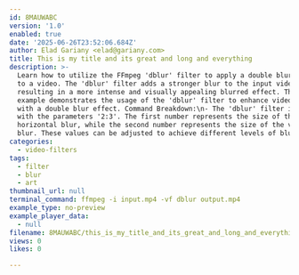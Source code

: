 ```yaml
---
id: 8MAUWABC
version: '1.0'
enabled: true
date: '2025-06-26T23:52:06.684Z'
author: Elad Gariany <elad@gariany.com>
title: This is my title and its great and long and everything
description: >-
  Learn how to utilize the FFmpeg 'dblur' filter to apply a double blur effect
  to a video. The 'dblur' filter adds a stronger blur to the input video,
  resulting in a more intense and visually appealing blurred effect. This
  example demonstrates the usage of the 'dblur' filter to enhance video visuals
  with a double blur effect. Command Breakdown:\n- The 'dblur' filter is set
  with the parameters '2:3'. The first number represents the size of the
  horizontal blur, while the second number represents the size of the vertical
  blur. These values can be adjusted to achieve different levels of blurring.
categories:
  - video-filters
tags:
  - filter
  - blur
  - art
thumbnail_url: null
terminal_command: ffmpeg -i input.mp4 -vf dblur output.mp4
example_type: no-preview
example_player_data:
  - null
filename: 8MAUWABC/this_is_my_title_and_its_great_and_long_and_everything.md
views: 0
likes: 0

---
```

